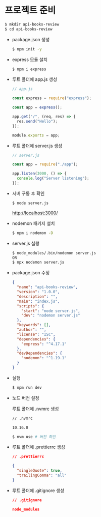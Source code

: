 # 프로젝트 준비

```bash
$ mkdir api-books-review
$ cd api-books-review
```

+ package.json 생성

  ```bash
  $ npm init -y
  ```

+ express 모듈 설치

  ```bash
  $ npm i express
  ```

+ 루트 폴더에 app.js 생성

  ```js
  // app.js
  
  const express = require("express");
  
  const app = express();
  
  app.get("/", (req, res) => {
    res.send("Hello");
  });
  
  module.exports = app;
  ```

+ 루트 폴더에 server.js 생성

  ```js
  // server.js
  
  const app = require("./app");
  
  app.listen(3000, () => {
    console.log("Server listening");
  });
  ```

+ 서버 구동 후 확인

  ```bash
  $ node server.js
  ```

  [http://localhost:3000/](http://localhost:3000/)

+ nodemon 패키지 설치

  ```bash
  $ npm i nodemon -D
  ```

+ server.js 실행

  ```bash
  $ node_modules/.bin/nodemon server.js
  OR 
  $ npx nodemon server.js
  ```

+ package.json 수정

  ```json
  {
    "name": "api-books-review",
    "version": "1.0.0",
    "description": "",
    "main": "index.js",
    "scripts": {
      "start": "node server.js",
      "dev": "nodemon server.js"
    },
    "keywords": [],
    "author": "",
    "license": "ISC",
    "dependencies": {
      "express": "^4.17.1"
    },
    "devDependencies": {
      "nodemon": "^1.19.1"
    }
  }
  ```

+ 실행

  ```bash
  $ npm run dev
  ```

+ 노드 버전 설정

  루트 폴더에 .nvmrc 생성

  ```bash
  // .nvmrc
  
  10.16.0
  ```

  ```bash
  $ nvm use # 버전 확인
  ```

+ 루트 폴더에 .prettierrc 생성

  ```json
  // .prettierrc
  
  {
    "singleQuote": true,
    "trailingComma": "all"
  }
  ```

+ 루트 폴더에 .gitignore 생성

  ```json
  // .gitignore
  
  node_modules
  ```